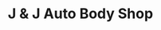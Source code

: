 ---
title: "J & J Auto Body Shop"
url: /mechanicsville/j-und-j-auto-body-shop/
shop: Autowerkstatt
---
